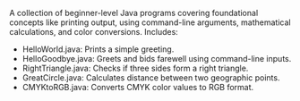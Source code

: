 A collection of beginner-level Java programs covering foundational concepts like printing output, using command-line arguments, mathematical calculations, and color conversions. Includes:
- HelloWorld.java: Prints a simple greeting.
- HelloGoodbye.java: Greets and bids farewell using command-line inputs.
- RightTriangle.java: Checks if three sides form a right triangle.
- GreatCircle.java: Calculates distance between two geographic points.
- CMYKtoRGB.java: Converts CMYK color values to RGB format.
